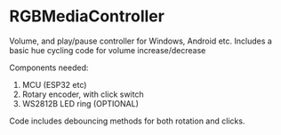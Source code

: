 # RGBMediaController
Volume, and play/pause controller for Windows, Android etc. Includes a basic hue cycling code for volume increase/decrease

Components needed:
1. MCU (ESP32 etc)
2. Rotary encoder, with click switch
3. WS2812B LED ring (OPTIONAL)

Code includes debouncing methods for both rotation and clicks.
